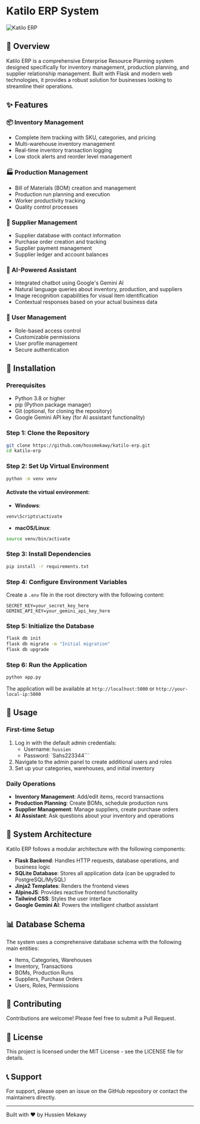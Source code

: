 # Katilo ERP System

![Katilo ERP](static/img/logo.png)

## 🌟 Overview

Katilo ERP is a comprehensive Enterprise Resource Planning system designed specifically for inventory management, production planning, and supplier relationship management. Built with Flask and modern web technologies, it provides a robust solution for businesses looking to streamline their operations.

## ✨ Features

### 📦 Inventory Management
- Complete item tracking with SKU, categories, and pricing
- Multi-warehouse inventory management
- Real-time inventory transaction logging
- Low stock alerts and reorder level management

### 🏭 Production Management
- Bill of Materials (BOM) creation and management
- Production run planning and execution
- Worker productivity tracking
- Quality control processes

### 🤝 Supplier Management
- Supplier database with contact information
- Purchase order creation and tracking
- Supplier payment management
- Supplier ledger and account balances

### 🧠 AI-Powered Assistant
- Integrated chatbot using Google's Gemini AI
- Natural language queries about inventory, production, and suppliers
- Image recognition capabilities for visual item identification
- Contextual responses based on your actual business data

### 👥 User Management
- Role-based access control
- Customizable permissions
- User profile management
- Secure authentication

## 🚀 Installation

### Prerequisites
- Python 3.8 or higher
- pip (Python package manager)
- Git (optional, for cloning the repository)
- Google Gemini API key (for AI assistant functionality)

### Step 1: Clone the Repository
```bash
git clone https://github.com/hossmekawy/katilo-erp.git
cd katilo-erp
```

### Step 2: Set Up Virtual Environment
```bash
python -m venv venv
```

#### Activate the virtual environment:
- **Windows**:
```bash
venv\Scripts\activate
```
- **macOS/Linux**:
```bash
source venv/bin/activate
```

### Step 3: Install Dependencies
```bash
pip install -r requirements.txt
```

### Step 4: Configure Environment Variables
Create a `.env` file in the root directory with the following content:
```
SECRET_KEY=your_secret_key_here
GEMINI_API_KEY=your_gemini_api_key_here
```

### Step 5: Initialize the Database
```bash
flask db init
flask db migrate -m "Initial migration"
flask db upgrade
```

### Step 6: Run the Application
```bash
python app.py
```

The application will be available at `http://localhost:5000` or `http://your-local-ip:5000`

## 🔧 Usage

### First-time Setup
1. Log in with the default admin credentials:
   - Username: `hussien`
   - Password: `Sahs223344```
2. Navigate to the admin panel to create additional users and roles
3. Set up your categories, warehouses, and initial inventory

### Daily Operations
- **Inventory Management**: Add/edit items, record transactions
- **Production Planning**: Create BOMs, schedule production runs
- **Supplier Management**: Manage suppliers, create purchase orders
- **AI Assistant**: Ask questions about your inventory and operations

## 🧩 System Architecture

Katilo ERP follows a modular architecture with the following components:

- **Flask Backend**: Handles HTTP requests, database operations, and business logic
- **SQLite Database**: Stores all application data (can be upgraded to PostgreSQL/MySQL)
- **Jinja2 Templates**: Renders the frontend views
- **AlpineJS**: Provides reactive frontend functionality
- **Tailwind CSS**: Styles the user interface
- **Google Gemini AI**: Powers the intelligent chatbot assistant

## 📊 Database Schema

The system uses a comprehensive database schema with the following main entities:
- Items, Categories, Warehouses
- Inventory, Transactions
- BOMs, Production Runs
- Suppliers, Purchase Orders
- Users, Roles, Permissions

## 🤝 Contributing

Contributions are welcome! Please feel free to submit a Pull Request.

## 📄 License

This project is licensed under the MIT License - see the LICENSE file for details.

## 📞 Support

For support, please open an issue on the GitHub repository or contact the maintainers directly.

---

Built with ❤️ by Hussien Mekawy
```
